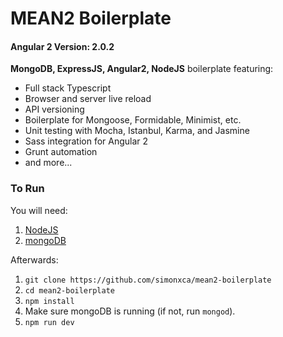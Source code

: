 # MEAN2 Boilerplate
#### Angular 2 Version: 2.0.2
**MongoDB, ExpressJS, Angular2, NodeJS** boilerplate featuring:

* Full stack Typescript
* Browser and server live reload
* API versioning
* Boilerplate for Mongoose, Formidable, Minimist, etc.
* Unit testing with Mocha, Istanbul, Karma, and Jasmine
* Sass integration for Angular 2
* Grunt automation
* and more...

### To Run
You will need:

1. [NodeJS](https://nodejs.org/en/download/)
2. [mongoDB](https://www.mongodb.org/downloads#production)

Afterwards:

1. `git clone https://github.com/simonxca/mean2-boilerplate`
2. `cd mean2-boilerplate`
3. `npm install`
4. Make sure mongoDB is running (if not, run `mongod`).
5. `npm run dev`
